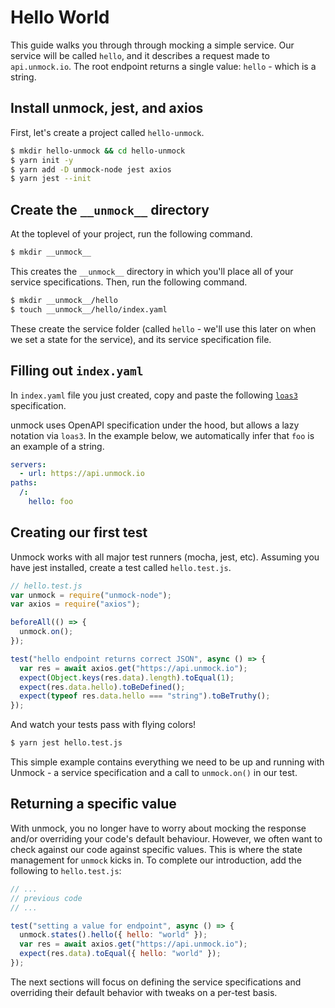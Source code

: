 # Hello World

This guide walks you through through mocking a simple service. Our service will be called `hello`, and it describes a request made to `api.unmock.io`. The root endpoint returns a single value: `hello` - which is a string.

## Install unmock, jest, and axios

First, let's create a project called `hello-unmock`.

```bash
$ mkdir hello-unmock && cd hello-unmock
$ yarn init -y
$ yarn add -D unmock-node jest axios
$ yarn jest --init
```

## Create the `__unmock__` directory

At the toplevel of your project, run the following command.

```bash
$ mkdir __unmock__
```

This creates the `__unmock__` directory in which you'll place all of your service specifications. Then, run the following command.

```bash
$ mkdir __unmock__/hello
$ touch __unmock__/hello/index.yaml
```

These create the service folder (called `hello` - we'll use this later on when we set a state for the service), and its service specification file.

## Filling out `index.yaml`

In `index.yaml` file you just created, copy and paste the following [`loas3`](https://www.github.com/unmock/loas3) specification.

unmock uses OpenAPI specification under the hood, but allows a lazy notation via `loas3`. In the example below, we automatically infer that `foo` is an example of a string.

```yaml
servers:
  - url: https://api.unmock.io
paths:
  /:
    hello: foo
```

## Creating our first test

Unmock works with all major test runners (mocha, jest, etc). Assuming you have jest installed, create a test called `hello.test.js`.

```js
// hello.test.js
var unmock = require("unmock-node");
var axios = require("axios");

beforeAll(() => {
  unmock.on();
});

test("hello endpoint returns correct JSON", async () => {
  var res = await axios.get("https://api.unmock.io");
  expect(Object.keys(res.data).length).toEqual(1);
  expect(res.data.hello).toBeDefined();
  expect(typeof res.data.hello === "string").toBeTruthy();
});
```

And watch your tests pass with flying colors!

```bash
$ yarn jest hello.test.js
```

This simple example contains everything we need to be up and running with Unmock - a service specification and a call to `unmock.on()` in our test.

## Returning a specific value

With unmock, you no longer have to worry about mocking the response and/or overriding your code's default behaviour. However, we often want to check against our code against specific values. This is where the state management for `unmock` kicks in. To complete our introduction, add the following to `hello.test.js`:

```js
// ...
// previous code
// ...

test("setting a value for endpoint", async () => {
  unmock.states().hello({ hello: "world" });
  var res = await axios.get("https://api.unmock.io");
  expect(res.data).toEqual({ hello: "world" });
});
```

The next sections will focus on defining the service specifications and overriding their default behavior with tweaks on a per-test basis.
